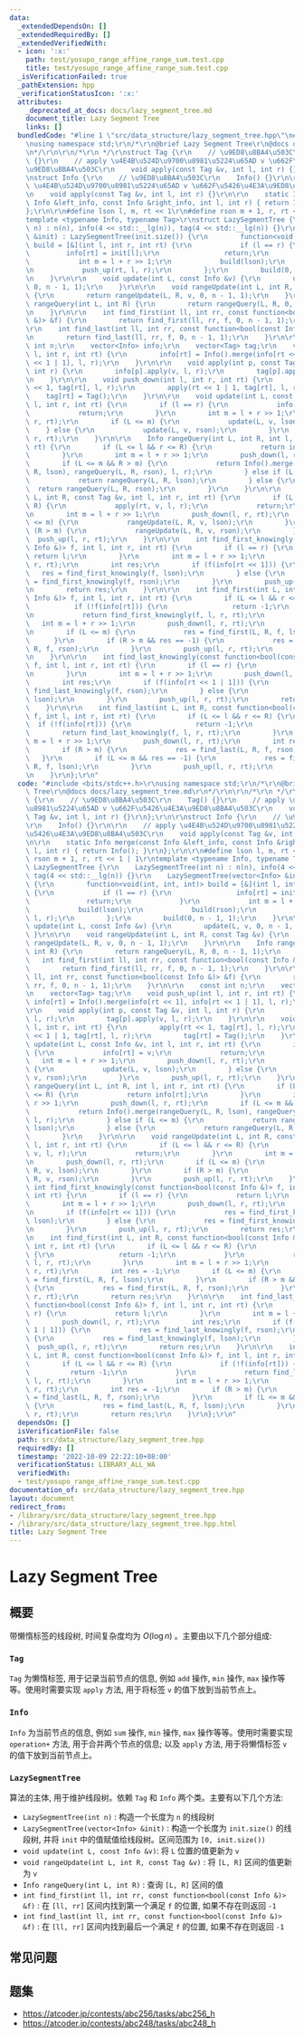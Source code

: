 ```yaml
---
data:
  _extendedDependsOn: []
  _extendedRequiredBy: []
  _extendedVerifiedWith:
  - icon: ':x:'
    path: test/yosupo_range_affine_range_sum.test.cpp
    title: test/yosupo_range_affine_range_sum.test.cpp
  _isVerificationFailed: true
  _pathExtension: hpp
  _verificationStatusIcon: ':x:'
  attributes:
    _deprecated_at_docs: docs/lazy_segment_tree.md
    document_title: Lazy Segment Tree
    links: []
  bundledCode: "#line 1 \"src/data_structure/lazy_segment_tree.hpp\"\n#include <bits/stdc++.h>\r\
    \nusing namespace std;\r\n/*\r\n@brief Lazy Segment Tree\r\n@docs docs/lazy_segment_tree.md\r\
    \n*/\r\n\r\n/*\r\n */\r\nstruct Tag {\r\n    // \u9ED8\u8BA4\u503C\r\n    Tag()\
    \ {}\r\n    // apply \u4E4B\u524D\u9700\u8981\u5224\u65AD v \u662F\u5426\u4E3A\
    \u9ED8\u8BA4\u503C\r\n    void apply(const Tag &v, int l, int r) {}\r\n};\r\n\r\
    \nstruct Info {\r\n    // \u9ED8\u8BA4\u503C\r\n    Info() {}\r\n\r\n    // apply\
    \ \u4E4B\u524D\u9700\u8981\u5224\u65AD v \u662F\u5426\u4E3A\u9ED8\u8BA4\u503C\r\
    \n    void apply(const Tag &v, int l, int r) {}\r\n\r\n    static Info merge(const\
    \ Info &left_info, const Info &right_info, int l, int r) { return Info(); }\r\n\
    };\r\n\r\n#define lson l, m, rt << 1\r\n#define rson m + 1, r, rt << 1 | 1\r\n\
    template <typename Info, typename Tag>\r\nstruct LazySegmentTree {\r\n    LazySegmentTree(int\
    \ n) : n(n), info(4 << std::__lg(n)), tag(4 << std::__lg(n)) {}\r\n    LazySegmentTree(vector<Info>\
    \ &init) : LazySegmentTree(init.size()) {\r\n        function<void(int, int, int)>\
    \ build = [&](int l, int r, int rt) {\r\n            if (l == r) {\r\n       \
    \         info[rt] = init[l];\r\n                return;\r\n            }\r\n\
    \            int m = l + r >> 1;\r\n            build(lson);\r\n            build(rson);\r\
    \n            push_up(rt, l, r);\r\n        };\r\n        build(0, n - 1, 1);\r\
    \n    }\r\n\r\n    void update(int L, const Info &v) {\r\n        update(L, v,\
    \ 0, n - 1, 1);\r\n    }\r\n\r\n    void rangeUpdate(int L, int R, const Tag &v)\
    \ {\r\n        return rangeUpdate(L, R, v, 0, n - 1, 1);\r\n    }\r\n\r\n    Info\
    \ rangeQuery(int L, int R) {\r\n        return rangeQuery(L, R, 0, n - 1, 1);\r\
    \n    }\r\n\r\n    int find_first(int ll, int rr, const function<bool(const Info\
    \ &)> &f) {\r\n        return find_first(ll, rr, f, 0, n - 1, 1);\r\n    }\r\n\
    \r\n    int find_last(int ll, int rr, const function<bool(const Info &)> &f) {\r\
    \n        return find_last(ll, rr, f, 0, n - 1, 1);\r\n    }\r\n\r\n    const\
    \ int n;\r\n    vector<Info> info;\r\n    vector<Tag> tag;\r\n    void push_up(int\
    \ l, int r, int rt) {\r\n        info[rt] = Info().merge(info[rt << 1], info[rt\
    \ << 1 | 1], l, r);\r\n    }\r\n\r\n    void apply(int p, const Tag &v, int l,\
    \ int r) {\r\n        info[p].apply(v, l, r);\r\n        tag[p].apply(v, l, r);\r\
    \n    }\r\n\r\n    void push_down(int l, int r, int rt) {\r\n        apply(rt\
    \ << 1, tag[rt], l, r);\r\n        apply(rt << 1 | 1, tag[rt], l, r);\r\n    \
    \    tag[rt] = Tag();\r\n    }\r\n\r\n    void update(int L, const Info &v, int\
    \ l, int r, int rt) {\r\n        if (l == r) {\r\n            info[rt] = v;\r\n\
    \            return;\r\n        }\r\n        int m = l + r >> 1;\r\n        push_down(l,\
    \ r, rt);\r\n        if (L <= m) {\r\n            update(L, v, lson);\r\n    \
    \    } else {\r\n            update(L, v, rson);\r\n        }\r\n        push_up(l,\
    \ r, rt);\r\n    }\r\n\r\n    Info rangeQuery(int L, int R, int l, int r, int\
    \ rt) {\r\n        if (L <= l && r <= R) {\r\n            return info[rt];\r\n\
    \        }\r\n        int m = l + r >> 1;\r\n        push_down(l, r, rt);\r\n\
    \        if (L <= m && R > m) {\r\n            return Info().merge(rangeQuery(L,\
    \ R, lson), rangeQuery(L, R, rson), l, r);\r\n        } else if (L <= m) {\r\n\
    \            return rangeQuery(L, R, lson);\r\n        } else {\r\n          \
    \  return rangeQuery(L, R, rson);\r\n        }\r\n    }\r\n\r\n    void rangeUpdate(int\
    \ L, int R, const Tag &v, int l, int r, int rt) {\r\n        if (L <= l && r <=\
    \ R) {\r\n            apply(rt, v, l, r);\r\n            return;\r\n        }\r\
    \n        int m = l + r >> 1;\r\n        push_down(l, r, rt);\r\n        if (L\
    \ <= m) {\r\n            rangeUpdate(L, R, v, lson);\r\n        }\r\n        if\
    \ (R > m) {\r\n            rangeUpdate(L, R, v, rson);\r\n        }\r\n      \
    \  push_up(l, r, rt);\r\n    }\r\n\r\n    int find_first_knowingly(const function<bool(const\
    \ Info &)> f, int l, int r, int rt) {\r\n        if (l == r) {\r\n           \
    \ return l;\r\n        }\r\n        int m = l + r >> 1;\r\n        push_down(l,\
    \ r, rt);\r\n        int res;\r\n        if (f(info[rt << 1])) {\r\n         \
    \   res = find_first_knowingly(f, lson);\r\n        } else {\r\n            res\
    \ = find_first_knowingly(f, rson);\r\n        }\r\n        push_up(l, r, rt);\r\
    \n        return res;\r\n    }\r\n\r\n    int find_first(int L, int R, const function<bool(const\
    \ Info &)> f, int l, int r, int rt) {\r\n        if (L <= l && r <= R) {\r\n \
    \           if (!f(info[rt])) {\r\n                return -1;\r\n            }\r\
    \n            return find_first_knowingly(f, l, r, rt);\r\n        }\r\n     \
    \   int m = l + r >> 1;\r\n        push_down(l, r, rt);\r\n        int res = -1;\r\
    \n        if (L <= m) {\r\n            res = find_first(L, R, f, lson);\r\n  \
    \      }\r\n        if (R > m && res == -1) {\r\n            res = find_first(L,\
    \ R, f, rson);\r\n        }\r\n        push_up(l, r, rt);\r\n        return res;\r\
    \n    }\r\n\r\n    int find_last_knowingly(const function<bool(const Info &)>\
    \ f, int l, int r, int rt) {\r\n        if (l == r) {\r\n            return l;\r\
    \n        }\r\n        int m = l + r >> 1;\r\n        push_down(l, r, rt);\r\n\
    \        int res;\r\n        if (f(info[rt << 1 | 1])) {\r\n            res =\
    \ find_last_knowingly(f, rson);\r\n        } else {\r\n            res = find_last_knowingly(f,\
    \ lson);\r\n        }\r\n        push_up(l, r, rt);\r\n        return res;\r\n\
    \    }\r\n\r\n    int find_last(int L, int R, const function<bool(const Info &)>\
    \ f, int l, int r, int rt) {\r\n        if (L <= l && r <= R) {\r\n          \
    \  if (!f(info[rt])) {\r\n                return -1;\r\n            }\r\n    \
    \        return find_last_knowingly(f, l, r, rt);\r\n        }\r\n        int\
    \ m = l + r >> 1;\r\n        push_down(l, r, rt);\r\n        int res = -1;\r\n\
    \        if (R > m) {\r\n            res = find_last(L, R, f, rson);\r\n     \
    \   }\r\n        if (L <= m && res == -1) {\r\n            res = find_last(L,\
    \ R, f, lson);\r\n        }\r\n        push_up(l, r, rt);\r\n        return res;\r\
    \n    }\r\n};\r\n"
  code: "#include <bits/stdc++.h>\r\nusing namespace std;\r\n/*\r\n@brief Lazy Segment\
    \ Tree\r\n@docs docs/lazy_segment_tree.md\r\n*/\r\n\r\n/*\r\n */\r\nstruct Tag\
    \ {\r\n    // \u9ED8\u8BA4\u503C\r\n    Tag() {}\r\n    // apply \u4E4B\u524D\u9700\
    \u8981\u5224\u65AD v \u662F\u5426\u4E3A\u9ED8\u8BA4\u503C\r\n    void apply(const\
    \ Tag &v, int l, int r) {}\r\n};\r\n\r\nstruct Info {\r\n    // \u9ED8\u8BA4\u503C\
    \r\n    Info() {}\r\n\r\n    // apply \u4E4B\u524D\u9700\u8981\u5224\u65AD v \u662F\
    \u5426\u4E3A\u9ED8\u8BA4\u503C\r\n    void apply(const Tag &v, int l, int r) {}\r\
    \n\r\n    static Info merge(const Info &left_info, const Info &right_info, int\
    \ l, int r) { return Info(); }\r\n};\r\n\r\n#define lson l, m, rt << 1\r\n#define\
    \ rson m + 1, r, rt << 1 | 1\r\ntemplate <typename Info, typename Tag>\r\nstruct\
    \ LazySegmentTree {\r\n    LazySegmentTree(int n) : n(n), info(4 << std::__lg(n)),\
    \ tag(4 << std::__lg(n)) {}\r\n    LazySegmentTree(vector<Info> &init) : LazySegmentTree(init.size())\
    \ {\r\n        function<void(int, int, int)> build = [&](int l, int r, int rt)\
    \ {\r\n            if (l == r) {\r\n                info[rt] = init[l];\r\n  \
    \              return;\r\n            }\r\n            int m = l + r >> 1;\r\n\
    \            build(lson);\r\n            build(rson);\r\n            push_up(rt,\
    \ l, r);\r\n        };\r\n        build(0, n - 1, 1);\r\n    }\r\n\r\n    void\
    \ update(int L, const Info &v) {\r\n        update(L, v, 0, n - 1, 1);\r\n   \
    \ }\r\n\r\n    void rangeUpdate(int L, int R, const Tag &v) {\r\n        return\
    \ rangeUpdate(L, R, v, 0, n - 1, 1);\r\n    }\r\n\r\n    Info rangeQuery(int L,\
    \ int R) {\r\n        return rangeQuery(L, R, 0, n - 1, 1);\r\n    }\r\n\r\n \
    \   int find_first(int ll, int rr, const function<bool(const Info &)> &f) {\r\n\
    \        return find_first(ll, rr, f, 0, n - 1, 1);\r\n    }\r\n\r\n    int find_last(int\
    \ ll, int rr, const function<bool(const Info &)> &f) {\r\n        return find_last(ll,\
    \ rr, f, 0, n - 1, 1);\r\n    }\r\n\r\n    const int n;\r\n    vector<Info> info;\r\
    \n    vector<Tag> tag;\r\n    void push_up(int l, int r, int rt) {\r\n       \
    \ info[rt] = Info().merge(info[rt << 1], info[rt << 1 | 1], l, r);\r\n    }\r\n\
    \r\n    void apply(int p, const Tag &v, int l, int r) {\r\n        info[p].apply(v,\
    \ l, r);\r\n        tag[p].apply(v, l, r);\r\n    }\r\n\r\n    void push_down(int\
    \ l, int r, int rt) {\r\n        apply(rt << 1, tag[rt], l, r);\r\n        apply(rt\
    \ << 1 | 1, tag[rt], l, r);\r\n        tag[rt] = Tag();\r\n    }\r\n\r\n    void\
    \ update(int L, const Info &v, int l, int r, int rt) {\r\n        if (l == r)\
    \ {\r\n            info[rt] = v;\r\n            return;\r\n        }\r\n     \
    \   int m = l + r >> 1;\r\n        push_down(l, r, rt);\r\n        if (L <= m)\
    \ {\r\n            update(L, v, lson);\r\n        } else {\r\n            update(L,\
    \ v, rson);\r\n        }\r\n        push_up(l, r, rt);\r\n    }\r\n\r\n    Info\
    \ rangeQuery(int L, int R, int l, int r, int rt) {\r\n        if (L <= l && r\
    \ <= R) {\r\n            return info[rt];\r\n        }\r\n        int m = l +\
    \ r >> 1;\r\n        push_down(l, r, rt);\r\n        if (L <= m && R > m) {\r\n\
    \            return Info().merge(rangeQuery(L, R, lson), rangeQuery(L, R, rson),\
    \ l, r);\r\n        } else if (L <= m) {\r\n            return rangeQuery(L, R,\
    \ lson);\r\n        } else {\r\n            return rangeQuery(L, R, rson);\r\n\
    \        }\r\n    }\r\n\r\n    void rangeUpdate(int L, int R, const Tag &v, int\
    \ l, int r, int rt) {\r\n        if (L <= l && r <= R) {\r\n            apply(rt,\
    \ v, l, r);\r\n            return;\r\n        }\r\n        int m = l + r >> 1;\r\
    \n        push_down(l, r, rt);\r\n        if (L <= m) {\r\n            rangeUpdate(L,\
    \ R, v, lson);\r\n        }\r\n        if (R > m) {\r\n            rangeUpdate(L,\
    \ R, v, rson);\r\n        }\r\n        push_up(l, r, rt);\r\n    }\r\n\r\n   \
    \ int find_first_knowingly(const function<bool(const Info &)> f, int l, int r,\
    \ int rt) {\r\n        if (l == r) {\r\n            return l;\r\n        }\r\n\
    \        int m = l + r >> 1;\r\n        push_down(l, r, rt);\r\n        int res;\r\
    \n        if (f(info[rt << 1])) {\r\n            res = find_first_knowingly(f,\
    \ lson);\r\n        } else {\r\n            res = find_first_knowingly(f, rson);\r\
    \n        }\r\n        push_up(l, r, rt);\r\n        return res;\r\n    }\r\n\r\
    \n    int find_first(int L, int R, const function<bool(const Info &)> f, int l,\
    \ int r, int rt) {\r\n        if (L <= l && r <= R) {\r\n            if (!f(info[rt]))\
    \ {\r\n                return -1;\r\n            }\r\n            return find_first_knowingly(f,\
    \ l, r, rt);\r\n        }\r\n        int m = l + r >> 1;\r\n        push_down(l,\
    \ r, rt);\r\n        int res = -1;\r\n        if (L <= m) {\r\n            res\
    \ = find_first(L, R, f, lson);\r\n        }\r\n        if (R > m && res == -1)\
    \ {\r\n            res = find_first(L, R, f, rson);\r\n        }\r\n        push_up(l,\
    \ r, rt);\r\n        return res;\r\n    }\r\n\r\n    int find_last_knowingly(const\
    \ function<bool(const Info &)> f, int l, int r, int rt) {\r\n        if (l ==\
    \ r) {\r\n            return l;\r\n        }\r\n        int m = l + r >> 1;\r\n\
    \        push_down(l, r, rt);\r\n        int res;\r\n        if (f(info[rt <<\
    \ 1 | 1])) {\r\n            res = find_last_knowingly(f, rson);\r\n        } else\
    \ {\r\n            res = find_last_knowingly(f, lson);\r\n        }\r\n      \
    \  push_up(l, r, rt);\r\n        return res;\r\n    }\r\n\r\n    int find_last(int\
    \ L, int R, const function<bool(const Info &)> f, int l, int r, int rt) {\r\n\
    \        if (L <= l && r <= R) {\r\n            if (!f(info[rt])) {\r\n      \
    \          return -1;\r\n            }\r\n            return find_last_knowingly(f,\
    \ l, r, rt);\r\n        }\r\n        int m = l + r >> 1;\r\n        push_down(l,\
    \ r, rt);\r\n        int res = -1;\r\n        if (R > m) {\r\n            res\
    \ = find_last(L, R, f, rson);\r\n        }\r\n        if (L <= m && res == -1)\
    \ {\r\n            res = find_last(L, R, f, lson);\r\n        }\r\n        push_up(l,\
    \ r, rt);\r\n        return res;\r\n    }\r\n};\r\n"
  dependsOn: []
  isVerificationFile: false
  path: src/data_structure/lazy_segment_tree.hpp
  requiredBy: []
  timestamp: '2022-10-09 22:22:10+08:00'
  verificationStatus: LIBRARY_ALL_WA
  verifiedWith:
  - test/yosupo_range_affine_range_sum.test.cpp
documentation_of: src/data_structure/lazy_segment_tree.hpp
layout: document
redirect_from:
- /library/src/data_structure/lazy_segment_tree.hpp
- /library/src/data_structure/lazy_segment_tree.hpp.html
title: Lazy Segment Tree
---
```

# Lazy Segment Tree

## 概要
带懒惰标签的线段树, 时间复杂度均为 $O(\log n)$ 。主要由以下几个部分组成:
### `Tag`
`Tag` 为懒惰标签, 用于记录当前节点的信息, 例如 `add` 操作, `min` 操作, `max` 操作等等。使用时需要实现 `apply` 方法, 用于将标签 `v` 的值下放到当前节点上。


### `Info`
`Info` 为当前节点的信息, 例如 `sum` 操作, `min` 操作, `max` 操作等等。使用时需要实现 `operation+` 方法, 用于合并两个节点的信息; 以及 `apply` 方法, 用于将懒惰标签 `v` 的值下放到当前节点上。


### `LazySegmentTree`
算法的主体, 用于维护线段树。依赖 `Tag` 和 `Info` 两个类。主要有以下几个方法:
- `LazySegmentTree(int n)` : 构造一个长度为 `n` 的线段树
- `LazySegmentTree(vector<Info> &init)` : 构造一个长度为 `init.size()` 的线段树, 并将 `init` 中的值赋值给线段树。区间范围为 `[0, init.size())`
- `void update(int L, const Info &v)`: 将 `L` 位置的值更新为 `v`
- `void rangeUpdate(int L, int R, const Tag &v)` : 将 `[L, R]` 区间的值更新为 `v`
- `Info rangeQuery(int L, int R)` : 查询 `[L, R]` 区间的值
- `int find_first(int ll, int rr, const function<bool(const Info &)> &f)` : 在 `[ll, rr]` 区间内找到第一个满足 `f` 的位置, 如果不存在则返回 `-1`
- `int find_last(int ll, int rr, const function<bool(const Info &)> &f)` : 在 `[ll, rr]` 区间内找到最后一个满足 `f` 的位置, 如果不存在则返回 `-1`

## 常见问题

## 题集
- https://atcoder.jp/contests/abc256/tasks/abc256_h
- https://atcoder.jp/contests/abc248/tasks/abc248_h

